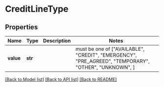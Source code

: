 # CreditLineType


## Properties
Name | Type | Description | Notes
------------ | ------------- | ------------- | -------------
**value** | **str** |  |  must be one of ["AVAILABLE", "CREDIT", "EMERGENCY", "PRE_AGREED", "TEMPORARY", "OTHER", "UNKNOWN", ]

[[Back to Model list]](../README.md#documentation-for-models) [[Back to API list]](../README.md#documentation-for-api-endpoints) [[Back to README]](../README.md)



